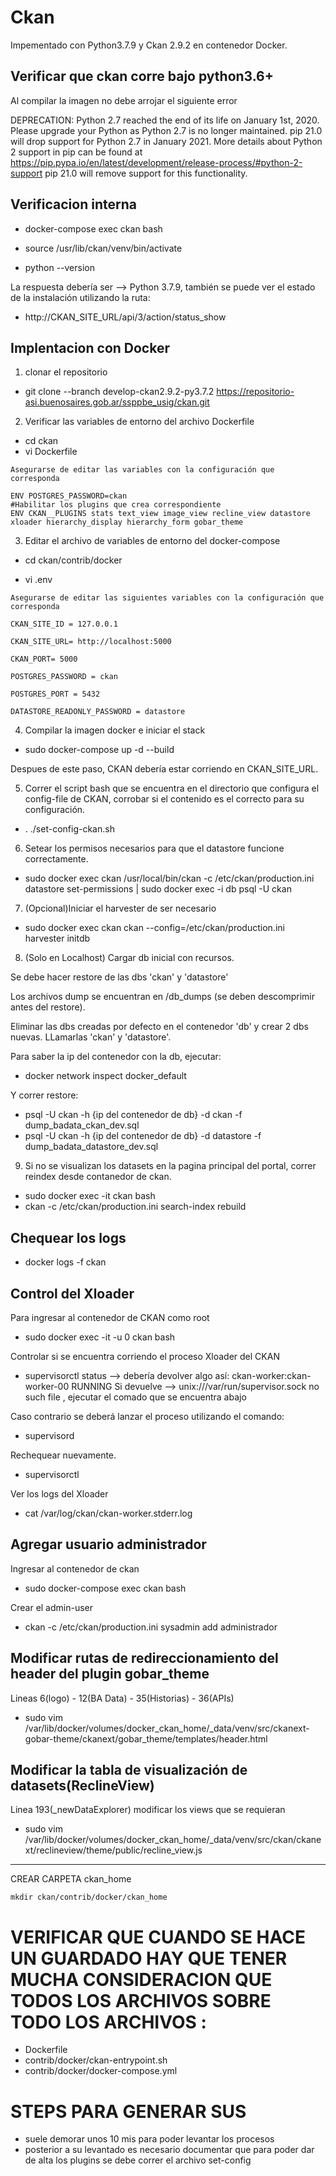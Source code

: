 # Ckan

Impementado con Python3.7.9 y Ckan 2.9.2 en contenedor Docker.

## Verificar que ckan corre bajo python3.6+

Al compilar la imagen no debe arrojar el siguiente error

DEPRECATION: Python 2.7 reached the end of its life on January 1st, 2020. Please upgrade your Python as Python 2.7 is no longer maintained. pip 21.0 will drop support for Python 2.7 in January 2021. More details about Python 2 support in pip can be found at https://pip.pypa.io/en/latest/development/release-process/#python-2-support pip 21.0 will remove support for this functionality.

## Verificacion interna

- docker-compose exec ckan bash

- source /usr/lib/ckan/venv/bin/activate

- python --version

La respuesta debería ser --> Python 3.7.9, también se puede ver el estado de la instalación utilizando la ruta:

- http://CKAN_SITE_URL/api/3/action/status_show


## Implentacion con Docker

1. clonar el repositorio

- git clone --branch develop-ckan2.9.2-py3.7.2 https://repositorio-asi.buenosaires.gob.ar/ssppbe_usig/ckan.git

2. Verificar las variables de entorno del archivo Dockerfile

- cd ckan
- vi Dockerfile

```
Asegurarse de editar las variables con la configuración que corresponda

ENV POSTGRES_PASSWORD=ckan
#Habilitar los plugins que crea correspondiente
ENV CKAN__PLUGINS stats text_view image_view recline_view datastore xloader hierarchy_display hierarchy_form gobar_theme

```

3. Editar el archivo de variables de entorno del docker-compose

- cd ckan/contrib/docker

- vi .env

```
Asegurarse de editar las siguientes variables con la configuración que corresponda

CKAN_SITE_ID = 127.0.0.1

CKAN_SITE_URL= http://localhost:5000

CKAN_PORT= 5000

POSTGRES_PASSWORD = ckan

POSTGRES_PORT = 5432

DATASTORE_READONLY_PASSWORD = datastore

```

4. Compilar la imagen docker e iniciar el stack

- sudo docker-compose up -d --build

Despues de este paso, CKAN debería estar corriendo en CKAN_SITE_URL.

5. Correr el script bash que se encuentra en el directorio que configura el config-file de CKAN, corrobar si el contenido es el correcto para su configuración.

- . ./set-config-ckan.sh

6. Setear los permisos necesarios para que el datastore funcione correctamente.

- sudo docker exec ckan /usr/local/bin/ckan -c /etc/ckan/production.ini datastore set-permissions | sudo docker exec -i db psql -U ckan

7. (Opcional)Iniciar el harvester de ser necesario

- sudo docker exec ckan ckan --config=/etc/ckan/production.ini harvester initdb

8. (Solo en Localhost) Cargar db inicial con recursos.

Se debe hacer restore de las dbs 'ckan' y 'datastore'

Los archivos dump se encuentran en /db_dumps (se deben descomprimir antes del restore).

Eliminar las dbs creadas por defecto en el contenedor 'db' y crear 2 dbs nuevas. LLamarlas 'ckan' y 'datastore'.

Para saber la ip del contenedor con la db, ejecutar:
- docker network inspect docker_default

Y correr restore:
- psql -U ckan -h {ip del contenedor de db} -d ckan -f dump_badata_ckan_dev.sql
- psql -U ckan -h {ip del contenedor de db} -d datastore -f dump_badata_datastore_dev.sql

9. Si no se visualizan los datasets en la pagina principal del portal,
   correr reindex desde contanedor de ckan.

- sudo docker exec -it ckan bash
- ckan -c /etc/ckan/production.ini search-index rebuild

## Chequear los logs

- docker logs -f ckan

## Control del Xloader

Para ingresar al contenedor de CKAN como root
- sudo docker exec -it -u 0 ckan bash

Controlar si se encuentra corriendo el proceso Xloader del CKAN
- supervisorctl status
  --> debería devolver algo así: ckan-worker:ckan-worker-00       RUNNING
 Si devuelve --> unix:///var/run/supervisor.sock no such file , ejecutar el comado que se encuentra abajo

Caso contrario se deberá lanzar el proceso utilizando el comando:
- supervisord

Rechequear nuevamente.
- supervisorctl

Ver los logs del Xloader
- cat /var/log/ckan/ckan-worker.stderr.log


## Agregar usuario administrador

Ingresar al contenedor de ckan
- sudo docker-compose exec ckan bash

Crear el admin-user
- ckan -c /etc/ckan/production.ini sysadmin add administrador

## Modificar rutas de redireccionamiento del header del plugin gobar_theme

Lineas 6(logo) - 12(BA Data) - 35(Historias) - 36(APIs)

- sudo vim /var/lib/docker/volumes/docker_ckan_home/_data/venv/src/ckanext-gobar-theme/ckanext/gobar_theme/templates/header.html

## Modificar la tabla de visualización de datasets(ReclineView)

Linea 193(_newDataExplorer) modificar los views que se requieran

- sudo vim /var/lib/docker/volumes/docker_ckan_home/_data/venv/src/ckan/ckanext/reclineview/theme/public/recline_view.js





---

CREAR CARPETA ckan_home

```
mkdir ckan/contrib/docker/ckan_home
```

# VERIFICAR QUE CUANDO SE HACE UN GUARDADO HAY QUE TENER MUCHA CONSIDERACION QUE TODOS LOS ARCHIVOS SOBRE TODO LOS ARCHIVOS :

  * Dockerfile
  * contrib/docker/ckan-entrypoint.sh
  * contrib/docker/docker-compose.yml


# STEPS PARA GENERAR SUS 
 * suele demorar unos 10 mis para poder levantar los procesos
 * posterior a su levantado es necesario documentar que para poder dar de alta los plugins se debe correr el archivo set-config
